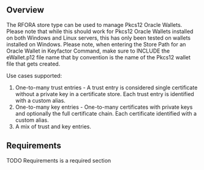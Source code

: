 ## Overview

The RFORA store type can be used to manage Pkcs12 Oracle Wallets.  Please note that while this should work for Pkcs12 Oracle Wallets installed on both Windows and Linux servers, this has only been tested on wallets installed on Windows.  Please note, when entering the Store Path for an Oracle Wallet in Keyfactor Command, make sure to INCLUDE the eWallet.p12 file name that by convention is the name of the Pkcs12 wallet file that gets created.

Use cases supported:
1. One-to-many trust entries - A trust entry is considered single certificate without a private key in a certificate store.  Each trust entry is identified with a custom alias.
2. One-to-many key entries - One-to-many certificates with private keys and optionally the full certificate chain.  Each certificate identified with a custom alias.
3. A mix of trust and key entries.

## Requirements

TODO Requirements is a required section

